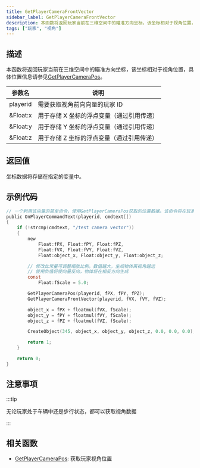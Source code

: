 ```yaml
---
title: GetPlayerCameraFrontVector
sidebar_label: GetPlayerCameraFrontVector
description: 本函数将返回玩家当前在三维空间中的瞄准方向坐标，该坐标相对于视角位置，具体位置信息请参见[GetPlayerCameraPos](GetPlayerCameraPos)。
tags: ["玩家", "视角"]
---
```


## 描述

本函数将返回玩家当前在三维空间中的瞄准方向坐标，该坐标相对于视角位置，具体位置信息请参见[GetPlayerCameraPos](GetPlayerCameraPos)。

| 参数名   | 说明                                      |
| -------- | ----------------------------------------- |
| playerid | 需要获取视角前向向量的玩家 ID             |
| &Float:x | 用于存储 X 坐标的浮点变量（通过引用传递） |
| &Float:y | 用于存储 Y 坐标的浮点变量（通过引用传递） |
| &Float:z | 用于存储 Z 坐标的浮点变量（通过引用传递） |

## 返回值

坐标数据将存储在指定的变量中。

## 示例代码

```c
// 一个利用该向量的简单命令，使用GetPlayerCameraPos获取的位置数据。该命令将在玩家视线方向生成九头蛇导弹
public OnPlayerCommandText(playerid, cmdtext[])
{
    if (!strcmp(cmdtext, "/test camera vector"))
    {
        new
            Float:fPX, Float:fPY, Float:fPZ,
            Float:fVX, Float:fVY, Float:fVZ,
            Float:object_x, Float:object_y, Float:object_z;

        // 修改此常量可调整缩放比例。数值越大，生成物体离视角越远
        // 使用负值将使向量反向，物体将在相反方向生成
        const
            Float:fScale = 5.0;

        GetPlayerCameraPos(playerid, fPX, fPY, fPZ);
        GetPlayerCameraFrontVector(playerid, fVX, fVY, fVZ);

        object_x = fPX + floatmul(fVX, fScale);
        object_y = fPY + floatmul(fVY, fScale);
        object_z = fPZ + floatmul(fVZ, fScale);

        CreateObject(345, object_x, object_y, object_z, 0.0, 0.0, 0.0);

        return 1;
    }

    return 0;
}
```

## 注意事项

:::tip

无论玩家处于车辆中还是步行状态，都可以获取视角数据

:::

## 相关函数

- [GetPlayerCameraPos](GetPlayerCameraPos): 获取玩家视角位置
